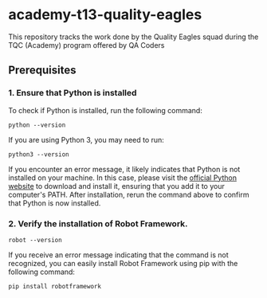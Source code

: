# academy-t13-quality-eagles
This repository tracks the work done by the Quality Eagles squad during the TQC (Academy) program offered by QA Coders

## Prerequisites

### 1. Ensure that Python is installed

To check if Python is installed, run the following command:

    python --version

If you are using Python 3, you may need to run:

    python3 --version

If you encounter an error message, it likely indicates that Python is not installed on your machine. In this case, please visit the [official Python website](https://www.python.org/downloads/) to download and install it, ensuring that you add it to your computer's PATH. After installation, rerun the command above to confirm that Python is now installed.

### 2. Verify the installation of Robot Framework.

    robot --version

If you receive an error message indicating that the command is not recognized, you can easily install Robot Framework using pip with the following command:

    pip install robotframework
